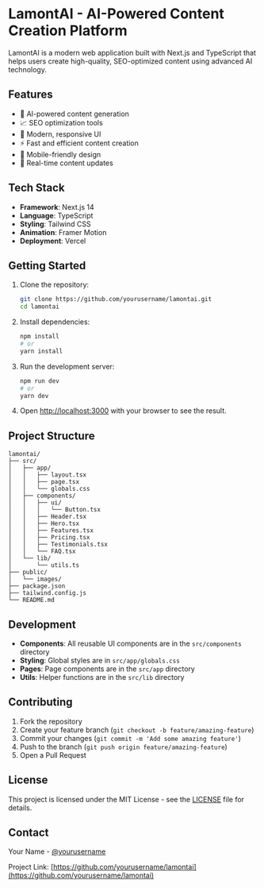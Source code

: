 # LamontAI - AI-Powered Content Creation Platform

LamontAI is a modern web application built with Next.js and TypeScript that helps users create high-quality, SEO-optimized content using advanced AI technology.

## Features

- 🤖 AI-powered content generation
- 📈 SEO optimization tools
- 🎨 Modern, responsive UI
- ⚡ Fast and efficient content creation
- 📱 Mobile-friendly design
- 🔄 Real-time content updates

## Tech Stack

- **Framework**: Next.js 14
- **Language**: TypeScript
- **Styling**: Tailwind CSS
- **Animation**: Framer Motion
- **Deployment**: Vercel

## Getting Started

1. Clone the repository:
   ```bash
   git clone https://github.com/yourusername/lamontai.git
   cd lamontai
   ```

2. Install dependencies:
   ```bash
   npm install
   # or
   yarn install
   ```

3. Run the development server:
   ```bash
   npm run dev
   # or
   yarn dev
   ```

4. Open [http://localhost:3000](http://localhost:3000) with your browser to see the result.

## Project Structure

```
lamontai/
├── src/
│   ├── app/
│   │   ├── layout.tsx
│   │   ├── page.tsx
│   │   └── globals.css
│   ├── components/
│   │   ├── ui/
│   │   │   └── Button.tsx
│   │   ├── Header.tsx
│   │   ├── Hero.tsx
│   │   ├── Features.tsx
│   │   ├── Pricing.tsx
│   │   ├── Testimonials.tsx
│   │   └── FAQ.tsx
│   └── lib/
│       └── utils.ts
├── public/
│   └── images/
├── package.json
├── tailwind.config.js
└── README.md
```

## Development

- **Components**: All reusable UI components are in the `src/components` directory
- **Styling**: Global styles are in `src/app/globals.css`
- **Pages**: Page components are in the `src/app` directory
- **Utils**: Helper functions are in the `src/lib` directory

## Contributing

1. Fork the repository
2. Create your feature branch (`git checkout -b feature/amazing-feature`)
3. Commit your changes (`git commit -m 'Add some amazing feature'`)
4. Push to the branch (`git push origin feature/amazing-feature`)
5. Open a Pull Request

## License

This project is licensed under the MIT License - see the [LICENSE](LICENSE) file for details.

## Contact

Your Name - [@yourusername](https://twitter.com/yourusername)

Project Link: [https://github.com/yourusername/lamontai](https://github.com/yourusername/lamontai)

